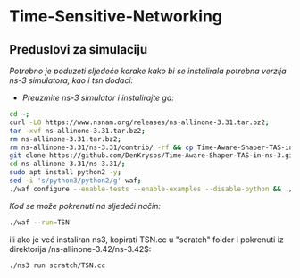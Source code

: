 # Time-Sensitive-Networking

## Preduslovi za simulaciju

*Potrebno je poduzeti sljedeće korake kako bi se instalirala potrebna verzija ns-3 simulatora, kao i tsn dodaci:*

- *Preuzmite ns-3 simulator i instalirajte ga:*

```bash
cd ~;
curl -LO https://www.nsnam.org/releases/ns-allinone-3.31.tar.bz2;
tar -xvf ns-allinone-3.31.tar.bz2;
rm ns-allinone-3.31.tar.bz2;
rm ns-allinone-3.31/ns-3.31/contrib/ -rf && cp Time-Aware-Shaper-TAS-in-ns-3/ns-3_Implementation/contrib/ ns-allinone-3.31/ns-3.31/contrib/ -r;
git clone https://github.com/DenKrysos/Time-Aware-Shaper-TAS-in-ns-3.git;
cd ns-allinone-3.31/ns-3.31/;
sudo apt install python2 -y;
sed -i 's/python3/python2/g' waf;
./waf configure --enable-tests --enable-examples --disable-python && ./waf build;
```

*Kod se može pokrenuti na sljedeći način:*

```bash
./waf --run=TSN
```
ili ako je već instaliran ns3, kopirati TSN.cc u "scratch" folder i pokrenuti iz direktorija /ns-allinone-3.42/ns-3.42$:
```bash
./ns3 run scratch/TSN.cc 
```
